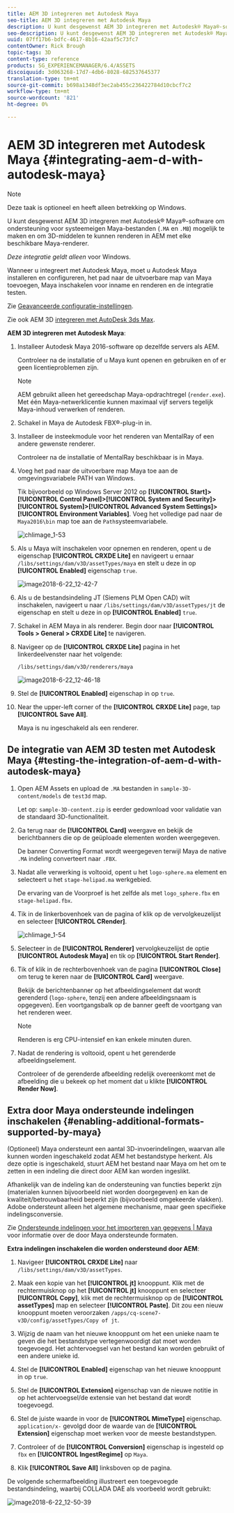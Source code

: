 ```yaml
---
title: AEM 3D integreren met Autodesk Maya
seo-title: AEM 3D integreren met Autodesk Maya
description: U kunt desgewenst AEM 3D integreren met Autodesk® Maya®-software om ondersteuning voor systeemeigen Maya-bestanden (.MA en .MB) in te schakelen en om 3D-assets te kunnen renderen in AEM met elke beschikbare Maya-renderer.
seo-description: U kunt desgewenst AEM 3D integreren met Autodesk® Maya®-software om ondersteuning voor systeemeigen Maya-bestanden (.MA en .MB) in te schakelen en om 3D-assets te kunnen renderen in AEM met elke beschikbare Maya-renderer.
uuid: 07ff17b6-bdfc-4617-8b16-42aaf5c73fc7
contentOwner: Rick Brough
topic-tags: 3D
content-type: reference
products: SG_EXPERIENCEMANAGER/6.4/ASSETS
discoiquuid: 3d063268-17d7-4db6-8028-682537645377
translation-type: tm+mt
source-git-commit: b698a1348df3ec2ab455c236422784d10cbcf7c2
workflow-type: tm+mt
source-wordcount: '821'
ht-degree: 0%

---
```



# AEM 3D integreren met Autodesk Maya {#integrating-aem-d-with-autodesk-maya}

>[!NOTE]
>
>Deze taak is optioneel en heeft alleen betrekking op Windows.

U kunt desgewenst AEM 3D integreren met Autodesk® Maya®-software om ondersteuning voor systeemeigen Maya-bestanden (`.MA` en `.MB`) mogelijk te maken en om 3D-middelen te kunnen renderen in AEM met elke beschikbare Maya-renderer.

*Deze integratie geldt alleen* voor Windows.

Wanneer u integreert met Autodesk Maya, moet u Autodesk Maya installeren en configureren, het pad naar de uitvoerbare map van Maya toevoegen, Maya inschakelen voor inname en renderen en de integratie testen.

Zie [Geavanceerde configuratie-instellingen](advanced-config-3d.md).

Zie ook AEM 3D [integreren met AutoDesk 3ds Max](integrating-aem-3d-with-autodesk-3ds-max.md).

**AEM 3D integreren met Autodesk Maya**:

1. Installeer Autodesk Maya 2016-software op dezelfde servers als AEM.

   Controleer na de installatie of u Maya kunt openen en gebruiken en of er geen licentieproblemen zijn.

   >[!NOTE]
   >
   >AEM gebruikt alleen het gereedschap Maya-opdrachtregel (`render.exe`). Met één Maya-netwerklicentie kunnen maximaal vijf servers tegelijk Maya-inhoud verwerken of renderen.

1. Schakel in Maya de Autodesk FBX®-plug-in in.
1. Installeer de insteekmodule voor het renderen van MentalRay of een andere gewenste renderer.

   Controleer na de installatie of MentalRay beschikbaar is in Maya.

1. Voeg het pad naar de uitvoerbare map Maya toe aan de omgevingsvariabele PATH van Windows.

   Tik bijvoorbeeld op Windows Server 2012 op **[!UICONTROL Start]>[!UICONTROL Control Panel]>[!UICONTROL System and Security]>[!UICONTROL System]>[!UICONTROL Advanced System Settings]>[!UICONTROL Environment Variables]**. Voeg het volledige pad naar de `Maya2016\bin` map toe aan de `Path`systeemvariabele.

   ![chlimage_1-53](assets/chlimage_1-53.png)

1. Als u Maya wilt inschakelen voor opnemen en renderen, opent u de eigenschap **[!UICONTROL CRXDE Lite]** en navigeert u ernaar `/libs/settings/dam/v3D/assetTypes/maya` en stelt u deze in op **[!UICONTROL Enabled]** eigenschap `true`.

   ![image2018-6-22_12-42-7](assets/image2018-6-22_12-42-7.png)

1. Als u de bestandsindeling JT (Siemens PLM Open CAD) wilt inschakelen, navigeert u naar `/libs/settings/dam/v3D/assetTypes/jt` de eigenschap en stelt u deze in op **[!UICONTROL Enabled]** `true`.
1. Schakel in AEM Maya in als renderer. Begin door naar **[!UICONTROL Tools > General > CRXDE Lite]** te navigeren.
1. Navigeer op de **[!UICONTROL CRXDE Lite]** pagina in het linkerdeelvenster naar het volgende:

   `/libs/settings/dam/v3D/renderers/maya`

   ![image2018-6-22_12-46-18](assets/image2018-6-22_12-46-18.png)

1. Stel de **[!UICONTROL Enabled]** eigenschap in op `true`.

1. Near the upper-left corner of the **[!UICONTROL CRXDE Lite]** page, tap **[!UICONTROL Save All]**.

   Maya is nu ingeschakeld als een renderer.

## De integratie van AEM 3D testen met Autodesk Maya {#testing-the-integration-of-aem-d-with-autodesk-maya}

1. Open AEM Assets en upload de `.MA` bestanden in `sample-3D-content/models` de `test3d` map.

   Let op: `sample-3D-content.zip` is eerder gedownload voor validatie van de standaard 3D-functionaliteit.

1. Ga terug naar de **[!UICONTROL Card]** weergave en bekijk de berichtbanners die op de geüploade elementen worden weergegeven.

   De banner Converting Format wordt weergegeven terwijl Maya de native `.MA` indeling converteert naar `.FBX`.

1. Nadat alle verwerking is voltooid, opent u het `logo-sphere.ma` element en selecteert u het `stage-helipad.ma` werkgebied.

   De ervaring van de Voorproef is het zelfde als met `logo_sphere.fbx` en `stage-helipad.fbx`.

1. Tik in de linkerbovenhoek van de pagina of klik op de vervolgkeuzelijst en selecteer **[!UICONTROL CRender]**.

   ![chlimage_1-54](assets/chlimage_1-54.png)

1. Selecteer in de **[!UICONTROL Renderer]** vervolgkeuzelijst de optie **[!UICONTROL Autodesk Maya]** en tik op **[!UICONTROL Start Render]**.
1. Tik of klik in de rechterbovenhoek van de pagina **[!UICONTROL Close]** om terug te keren naar de **[!UICONTROL Card]** weergave.

   Bekijk de berichtenbanner op het afbeeldingselement dat wordt gerenderd (`logo-sphere`, tenzij een andere afbeeldingsnaam is opgegeven). Een voortgangsbalk op de banner geeft de voortgang van het renderen weer.

   >[!NOTE]
   >
   >Renderen is erg CPU-intensief en kan enkele minuten duren.

1. Nadat de rendering is voltooid, opent u het gerenderde afbeeldingselement.

   Controleer of de gerenderde afbeelding redelijk overeenkomt met de afbeelding die u bekeek op het moment dat u klikte **[!UICONTROL Render Now]**.

## Extra door Maya ondersteunde indelingen inschakelen {#enabling-additional-formats-supported-by-maya}

(Optioneel) Maya ondersteunt een aantal 3D-invoerindelingen, waarvan alle kunnen worden ingeschakeld zodat AEM het bestandstype herkent. Als deze optie is ingeschakeld, stuurt AEM het bestand naar Maya om het om te zetten in een indeling die direct door AEM kan worden ingeslikt.

Afhankelijk van de indeling kan de ondersteuning van functies beperkt zijn (materialen kunnen bijvoorbeeld niet worden doorgegeven) en kan de kwaliteit/betrouwbaarheid beperkt zijn (bijvoorbeeld omgekeerde vlakken). Adobe ondersteunt alleen het algemene mechanisme, maar geen specifieke indelingsconversie.

Zie [Ondersteunde indelingen voor het importeren van gegevens | Maya](https://knowledge.autodesk.com/support/maya/learn-explore/caas/CloudHelp/cloudhelp/2016/ENU/Maya/files/GUID-69BC066D-D4D8-4B12-900C-CF42E798A5D6-htm.html) voor informatie over de door Maya ondersteunde formaten.

**Extra indelingen inschakelen die worden ondersteund door AEM**:

1. Navigeer **[!UICONTROL CRXDE Lite]** naar `/libs/settings/dam/v3D/assetTypes`.
1. Maak een kopie van het **[!UICONTROL jt]** knooppunt. Klik met de rechtermuisknop op het **[!UICONTROL jt]** knooppunt en selecteer **[!UICONTROL Copy]**, klik met de rechtermuisknop op de **[!UICONTROL assetTypes]** map en selecteer **[!UICONTROL Paste]**. Dit zou een nieuw knooppunt moeten veroorzaken `/apps/cq-scene7-v3D/config/assetTypes/Copy of jt`.
1. Wijzig de naam van het nieuwe knooppunt om het een unieke naam te geven die het bestandstype vertegenwoordigt dat moet worden toegevoegd. Het achtervoegsel van het bestand kan worden gebruikt of een andere unieke id.

1. Stel de **[!UICONTROL Enabled]** eigenschap van het nieuwe knooppunt in op `true`.

1. Stel de **[!UICONTROL Extension]** eigenschap van de nieuwe notitie in op het achtervoegsel/de extensie van het bestand dat wordt toegevoegd.
1. Stel de juiste waarde in voor de **[!UICONTROL MimeType]** eigenschap. `application/x-` gevolgd door de waarde van de **[!UICONTROL Extension]** eigenschap moet werken voor de meeste bestandstypen.
1. Controleer of de **[!UICONTROL Conversion]** eigenschap is ingesteld op `fbx` en **[!UICONTROL IngestRegime]** op `Maya`.
1. Klik **[!UICONTROL Save All]** linksboven op de pagina.

De volgende schermafbeelding illustreert een toegevoegde bestandsindeling, waarbij COLLADA DAE als voorbeeld wordt gebruikt:

![image2018-6-22_12-50-39](assets/image2018-6-22_12-50-39.png)

